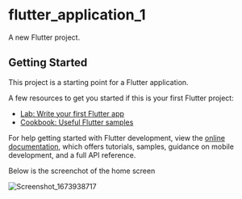 # flutter_application_1

A new Flutter project.

## Getting Started

This project is a starting point for a Flutter application.

A few resources to get you started if this is your first Flutter project:

- [Lab: Write your first Flutter app](https://docs.flutter.dev/get-started/codelab)
- [Cookbook: Useful Flutter samples](https://docs.flutter.dev/cookbook)

For help getting started with Flutter development, view the
[online documentation](https://docs.flutter.dev/), which offers tutorials,
samples, guidance on mobile development, and a full API reference.

Below is the screenchot of the home screen


![Screenshot_1673938717](https://user-images.githubusercontent.com/67229284/212830727-d950413a-1e81-4807-8166-001a5daf5202.png)
